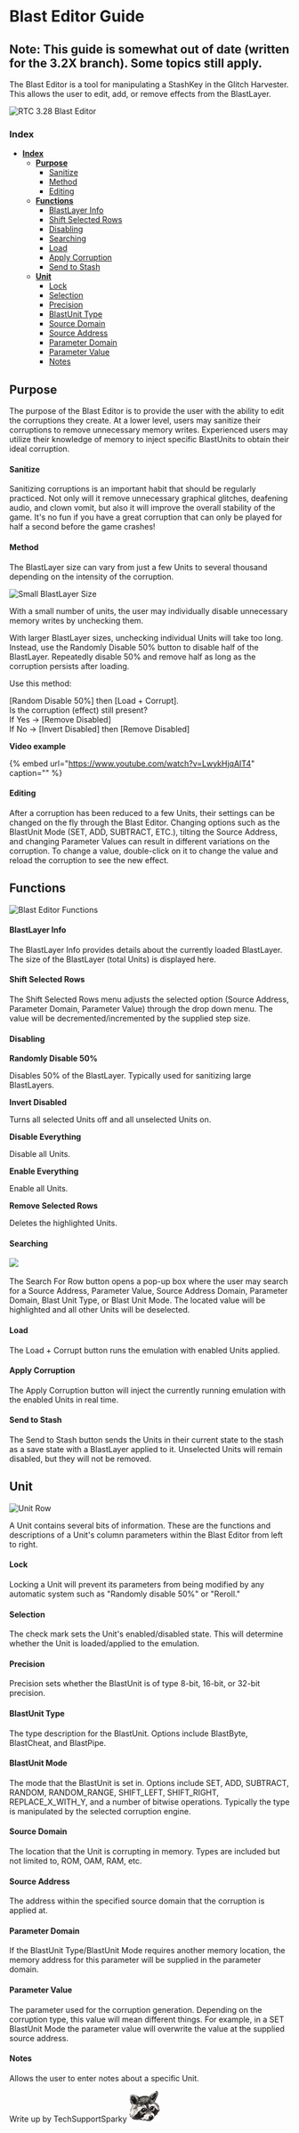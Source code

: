 # Blast Editor Guide

## **Note: This guide is somewhat out of date \(written for the 3.2X branch\). Some topics still apply.**

The Blast Editor is a tool for manipulating a StashKey in the Glitch Harvester. This allows the user to edit, add, or remove effects from the BlastLayer.

![RTC 3.28 Blast Editor](../../../.gitbook/assets/blast-full-image.png)

### Index

* [**Index**](blast-editor.md#index)
  * [**Purpose**](blast-editor.md#purpose)
    * [Sanitize](blast-editor.md#Sanitize)
    * [Method](blast-editor.md#method)
    * [Editing](blast-editor.md#editing)
  * [**Functions**](blast-editor.md#functions)
    * [BlastLayer Info](blast-editor.md#blastlayer-info)
    * [Shift Selected Rows](blast-editor.md#shift-selected-rows)
    * [Disabling](blast-editor.md#disabling-functions)
    * [Searching](blast-editor.md#searching)
    * [Load](blast-editor.md#load)
    * [Apply Corruption](blast-editor.md#apply-corruption)
    * [Send to Stash](blast-editor.md#send-to-stash)
  * [**Unit**](blast-editor.md#category)
    * [Lock](blast-editor.md#lock)
    * [Selection](blast-editor.md#selection)
    * [Precision](blast-editor.md#precision)
    * [BlastUnit Type](blast-editor.md#blastunit-type)
    * [Source Domain](blast-editor.md#source-domain)
    * [Source Address](blast-editor.md#source-address---hex)
    * [Parameter Domain](blast-editor.md#parameter-domain---hex)
    * [Parameter Value](blast-editor.md#parameter-value---hex)
    * [Notes](blast-editor.md#notes)

## Purpose

The purpose of the Blast Editor is to provide the user with the ability to edit the corruptions they create. At a lower level, users may sanitize their corruptions to remove unnecessary memory writes. Experienced users may utilize their knowledge of memory to inject specific BlastUnits to obtain their ideal corruption.

#### Sanitize

Sanitizing corruptions is an important habit that should be regularly practiced. Not only will it remove unnecessary graphical glitches, deafening audio, and clown vomit, but also it will improve the overall stability of the game. It's no fun if you have a great corruption that can only be played for half a second before the game crashes!

#### Method

The BlastLayer size can vary from just a few Units to several thousand depending on the intensity of the corruption.

![Small BlastLayer Size](../../../.gitbook/assets/blast-layer-individual.png)

With a small number of units, the user may individually disable unnecessary memory writes by unchecking them.

With larger BlastLayer sizes, unchecking individual Units will take too long. Instead, use the Randomly Disable 50% button to disable half of the BlastLayer. Repeatedly disable 50% and remove half as long as the corruption persists after loading.

Use this method:

\[Random Disable 50%\] then \[Load + Corrupt\].  
Is the corruption \(effect\) still present?  
If Yes -&gt; \[Remove Disabled\]  
If No -&gt; \[Invert Disabled\] then \[Remove Disabled\]

**Video example**

{% embed url="https://www.youtube.com/watch?v=LwykHjqAIT4" caption="" %}

#### Editing

After a corruption has been reduced to a few Units, their settings can be changed on the fly through the Blast Editor. Changing options such as the BlastUnit Mode \(SET, ADD, SUBTRACT, ETC.\), tilting the Source Address, and changing Parameter Values can result in different variations on the corruption. To change a value, double-click on it to change the value and reload the corruption to see the new effect.

## Functions

![Blast Editor Functions](../../../.gitbook/assets/blast-functions.png)

#### BlastLayer Info

The BlastLayer Info provides details about the currently loaded BlastLayer. The size of the BlastLayer \(total Units\) is displayed here.

#### Shift Selected Rows

The Shift Selected Rows menu adjusts the selected option \(Source Address, Parameter Domain, Parameter Value\) through the drop down menu. The value will be decremented/incremented by the supplied step size.

#### Disabling

**Randomly Disable 50%**

Disables 50% of the BlastLayer. Typically used for sanitizing large BlastLayers.

**Invert Disabled**

Turns all selected Units off and all unselected Units on.

**Disable Everything**

Disable all Units.

**Enable Everything**

Enable all Units.

**Remove Selected Rows**

Deletes the highlighted Units.

#### Searching

![](../../../.gitbook/assets/blast-search.png)

The Search For Row button opens a pop-up box where the user may search for a Source Address, Parameter Value, Source Address Domain, Parameter Domain, Blast Unit Type, or Blast Unit Mode. The located value will be highlighted and all other Units will be deselected.

#### Load

The Load + Corrupt button runs the emulation with enabled Units applied.

#### Apply Corruption

The Apply Corruption button will inject the currently running emulation with the enabled Units in real time.

#### Send to Stash

The Send to Stash button sends the Units in their current state to the stash as a save state with a BlastLayer applied to it. Unselected Units will remain disabled, but they will not be removed.

## Unit

![Unit Row](../../../.gitbook/assets/blast-unit.png)

A Unit contains several bits of information. These are the functions and descriptions of a Unit's column parameters within the Blast Editor from left to right.

#### Lock

Locking a Unit will prevent its parameters from being modified by any automatic system such as "Randomly disable 50%" or "Reroll."

#### Selection

The check mark sets the Unit's enabled/disabled state. This will determine whether the Unit is loaded/applied to the emulation.

#### Precision

Precision sets whether the BlastUnit is of type 8-bit, 16-bit, or 32-bit precision.

#### BlastUnit Type

The type description for the BlastUnit. Options include BlastByte, BlastCheat, and BlastPipe.

#### BlastUnit Mode

The mode that the BlastUnit is set in. Options include SET, ADD, SUBTRACT, RANDOM, RANDOM\_RANGE, SHIFT\_LEFT, SHIFT\_RIGHT, REPLACE\_X\_WITH\_Y, and a number of bitwise operations. Typically the type is manipulated by the selected corruption engine.

#### Source Domain

The location that the Unit is corrupting in memory. Types are included but not limited to, ROM, OAM, RAM, etc.

#### Source Address

The address within the specified source domain that the corruption is applied at.

#### Parameter Domain

If the BlastUnit Type/BlastUnit Mode requires another memory location, the memory address for this parameter will be supplied in the parameter domain.

#### Parameter Value

The parameter used for the corruption generation. Depending on the corruption type, this value will mean different things. For example, in a SET BlastUnit Mode the parameter value will overwrite the value at the supplied source address.

#### Notes

Allows the user to enter notes about a specific Unit.

Write up by TechSupportSparky ![](../../../.gitbook/assets/RaccAttack.png)


